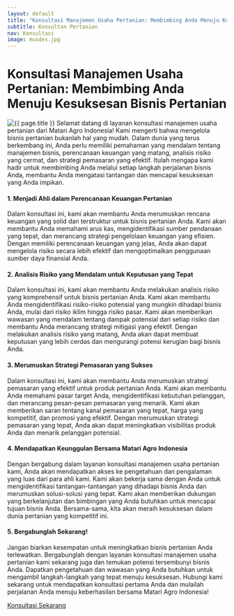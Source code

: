 ```yaml
---
layout: default
title: "Konsultasi Manajemen Usaha Pertanian: Membimbing Anda Menuju Kesuksesan Bisnis Pertanian"
subtitle: Konsultan Pertanian
nav: Konsultasi
image: musdes.jpg
---
```


<h1>Konsultasi Manajemen Usaha Pertanian: Membimbing Anda Menuju Kesuksesan Bisnis Pertanian</h1>
<img src="{{ site.url }}/img/{{ page.image }}" alt="{{ page.title }}" class="img-fluid rounded img-content-right">
Selamat datang di layanan konsultasi manajemen usaha pertanian dari Matari Agro Indonesia! Kami mengerti bahwa mengelola bisnis pertanian bukanlah hal yang mudah. Dalam dunia yang terus berkembang ini, Anda perlu memiliki pemahaman yang mendalam tentang manajemen bisnis, perencanaan keuangan yang matang, analisis risiko yang cermat, dan strategi pemasaran yang efektif. Itulah mengapa kami hadir untuk membimbing Anda melalui setiap langkah perjalanan bisnis Anda, membantu Anda mengatasi tantangan dan mencapai kesuksesan yang Anda impikan.

#### 1. Menjadi Ahli dalam Perencanaan Keuangan Pertanian

Dalam konsultasi ini, kami akan membantu Anda merumuskan rencana keuangan yang solid dan terstruktur untuk bisnis pertanian Anda. Kami akan membantu Anda memahami arus kas, mengidentifikasi sumber pendanaan yang tepat, dan merancang strategi pengelolaan keuangan yang efisien. Dengan memiliki perencanaan keuangan yang jelas, Anda akan dapat mengelola risiko secara lebih efektif dan mengoptimalkan penggunaan sumber daya finansial Anda.

#### 2. Analisis Risiko yang Mendalam untuk Keputusan yang Tepat

Dalam konsultasi ini, kami akan membantu Anda melakukan analisis risiko yang komprehensif untuk bisnis pertanian Anda. Kami akan membantu Anda mengidentifikasi risiko-risiko potensial yang mungkin dihadapi bisnis Anda, mulai dari risiko iklim hingga risiko pasar. Kami akan memberikan wawasan yang mendalam tentang dampak potensial dari setiap risiko dan membantu Anda merancang strategi mitigasi yang efektif. Dengan melakukan analisis risiko yang matang, Anda akan dapat membuat keputusan yang lebih cerdas dan mengurangi potensi kerugian bagi bisnis Anda.

#### 3. Merumuskan Strategi Pemasaran yang Sukses

Dalam konsultasi ini, kami akan membantu Anda merumuskan strategi pemasaran yang efektif untuk produk pertanian Anda. Kami akan membantu Anda memahami pasar target Anda, mengidentifikasi kebutuhan pelanggan, dan merancang pesan-pesan pemasaran yang menarik. Kami akan memberikan saran tentang kanal pemasaran yang tepat, harga yang kompetitif, dan promosi yang efektif. Dengan merumuskan strategi pemasaran yang tepat, Anda akan dapat meningkatkan visibilitas produk Anda dan menarik pelanggan potensial.

#### 4. Mendapatkan Keunggulan Bersama Matari Agro Indonesia

Dengan bergabung dalam layanan konsultasi manajemen usaha pertanian kami, Anda akan mendapatkan akses ke pengetahuan dan pengalaman yang luas dari para ahli kami. Kami akan bekerja sama dengan Anda untuk mengidentifikasi tantangan-tantangan yang dihadapi bisnis Anda dan merumuskan solusi-solusi yang tepat. Kami akan memberikan dukungan yang berkelanjutan dan bimbingan yang Anda butuhkan untuk mencapai tujuan bisnis Anda. Bersama-sama, kita akan meraih kesuksesan dalam dunia pertanian yang kompetitif ini.

#### 5. Bergabunglah Sekarang!

Jangan biarkan kesempatan untuk meningkatkan bisnis pertanian Anda terlewatkan. Bergabunglah dengan layanan konsultasi manajemen usaha pertanian kami sekarang juga dan temukan potensi tersembunyi bisnis Anda. Dapatkan pengetahuan dan wawasan yang Anda butuhkan untuk mengambil langkah-langkah yang tepat menuju kesuksesan. Hubungi kami sekarang untuk mendapatkan konsultasi pertama Anda dan mulailah perjalanan Anda menuju keberhasilan bersama Matari Agro Indonesia!

<a class="btn btn-primary" href="{{ site.url }}/contact">Konsultasi Sekarang</a>